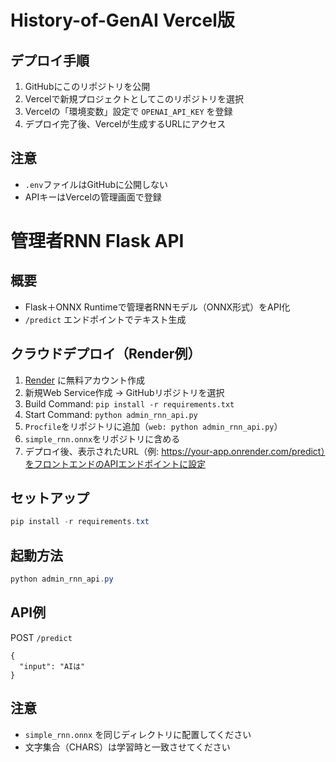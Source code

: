 # History-of-GenAI Vercel版

## デプロイ手順

1. GitHubにこのリポジトリを公開
2. Vercelで新規プロジェクトとしてこのリポジトリを選択
3. Vercelの「環境変数」設定で `OPENAI_API_KEY` を登録
4. デプロイ完了後、Vercelが生成するURLにアクセス

## 注意
- `.env`ファイルはGitHubに公開しない
- APIキーはVercelの管理画面で登録

# 管理者RNN Flask API

## 概要
- Flask＋ONNX Runtimeで管理者RNNモデル（ONNX形式）をAPI化
- `/predict` エンドポイントでテキスト生成

## クラウドデプロイ（Render例）
1. [Render](https://render.com/) に無料アカウント作成
2. 新規Web Service作成 → GitHubリポジトリを選択
3. Build Command: `pip install -r requirements.txt`
4. Start Command: `python admin_rnn_api.py`
5. `Procfile`をリポジトリに追加（`web: python admin_rnn_api.py`）
6. `simple_rnn.onnx`をリポジトリに含める
7. デプロイ後、表示されたURL（例: https://your-app.onrender.com/predict）をフロントエンドのAPIエンドポイントに設定

## セットアップ
```powershell
pip install -r requirements.txt
```

## 起動方法
```powershell
python admin_rnn_api.py
```

## API例
POST `/predict`
```
{
  "input": "AIは"
}
```

## 注意
- `simple_rnn.onnx` を同じディレクトリに配置してください
- 文字集合（CHARS）は学習時と一致させてください
